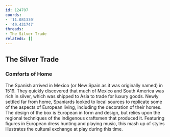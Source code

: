 ```yaml
---
id: 124707
coords:
- '11.081330'
- '49.431747'
threads:
- The Silver Trade
relateds: []
---
```


## The Silver Trade

### Comforts of Home

The Spanish arrived in Mexico (or New Spain as it was originally named) in 1519. They quickly discovered that much of Mexico and South America was rich in silver, which was shipped to Asia to trade for luxury goods. Newly settled far from home, Spaniards looked to local sources to replicate some of the aspects of European living, including the decoration of their homes. The design of the box is European in form and design, but relies upon the regional techniques of the indigenous craftsmen that produced it. Featuring figures in European dress hunting and playing music, this mash up of styles illustrates the cultural exchange at play during this time. 
